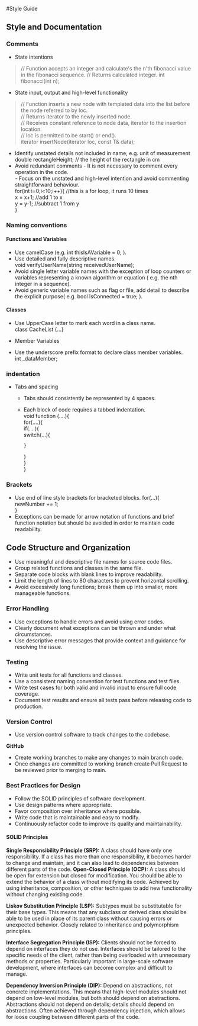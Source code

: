 #Style Guide  

## Style and Documentation  

### Comments  
* State intentions  
> // Function accepts an integer and calculate's the n'th fibonacci value in the fibonacci sequence.
> // Returns  calculated integer.
>        int fibonacci(int n);  
* State input, output and high-level functionality  
> // Function inserts a new node with templated data into the list before the node referred to by loc.  
> // Returns iterator to the newly inserted node.  
> // Receives constant reference to node data, iterator to the insertion location.  
> // loc is permitted to be start() or end().  
>  iterator insertNode(iterator loc, const T& data);  
* Identify unstated details not included in name; e.g. unit of measurement  
  double rectangleHeight; // the height of the rectangle in cm  
* Avoid redundant comments
      - It is not necessary to comment every operation in the code.  
      - Focus on the unstated and high-level intention and avoid commenting straightforward behaviour.   
    for(int i=0;i<10;i++){        //this is a for loop, it runs 10 times  
        x = x+1;                  //add 1 to x  
        y = y-1;                  //subtract 1 from y  
    }   
    
### Naming conventions   
#### Functions and Variables   
- Use camelCase (e.g. int thisIsAVariable = 0; ).  
- Use detailed and fully descriptive names.  
  void verifyUserName(string receivedUserName);  
- Avoid single letter variable names with the exception of loop counters or variables representing a known algorithm or equation ( e.g. the nth integer in a sequence).  
- Avoid generic variable names such as flag or file, add detail to describe the explicit purpose( e.g. bool isConnected = true; ).

#### Classes   
- Use UpperCase letter to mark each word in a class name.  
  class CacheList {…}  
* Member Variables  
- Use the underscore prefix format to declare class member variables.  
  int _dataMember;    
  
### indentation    
* Tabs and spacing
  - Tabs should consistently be represented by 4 spaces.   
  - Each block of code requires a tabbed indentation.  
  void function (....){  
    for(....){  
      if(....){  
        switch(...){  

        }  
      }  
    }  
  }  
  
### Brackets  
- Use end of line style brackets for bracketed blocks.
   for(...){  
      newNumber += 1;  
    }  
- Exceptions can be made for arrow notation of functions and brief function notation but should be avoided in order to maintain code readability.  
  
## Code Structure and Organization  
-	Use meaningful and descriptive file names for source code files.  
-	Group related functions and classes in the same file.  
-	Separate code blocks with blank lines to improve readability.  
-	Limit the length of lines to 80 characters to prevent horizontal scrolling.  
-	Avoid excessively long functions; break them up into smaller, more manageable functions.  
  
### Error Handling  
-	Use exceptions to handle errors and avoid using error codes.  
-	Clearly document what exceptions can be thrown and under what circumstances.  
-	Use descriptive error messages that provide context and guidance for resolving the issue.  
  
### Testing  
-	Write unit tests for all functions and classes. 
-	Use a consistent naming convention for test functions and test files.  
-	Write test cases for both valid and invalid input to ensure full code coverage.   
-	Document test results and ensure all tests pass before releasing code to production.  
  
### Version Control  
- Use version control software to track changes to the codebase.  

**GitHub**  
- Create working branches to make any changes to main branch code.  
- Once changes are committed to working branch create Pull Request to be reviewed prior to merging to main.  

### Best Practices for Design  
- Follow the SOLID principles of software development.  
- Use design patterns where appropriate.  
- Favor composition over inheritance where possible.  
- Write code that is maintainable and easy to modify.  
- Continuously refactor code to improve its quality and maintainability.  
  
#### SOLID Principles  
**Single Responsibility Principle (SRP):** A class should have only one responsibility. If a class has more than one responsibility, it becomes harder to change and maintain, and it can also lead to dependencies between different parts of the code.
**Open-Closed Principle (OCP):** A class should be open for extension but closed for modification. You should be able to extend the behavior of a class without modifying its code. Achieved by using inheritance, composition, or other techniques to add new functionality without changing existing code.  
  
**Liskov Substitution Principle (LSP):** Subtypes must be substitutable for their base types. This means that any subclass or derived class should be able to be used in place of its parent class without causing errors or unexpected behavior. Closely related to inheritance and polymorphism principles.  
  
**Interface Segregation Principle (ISP):** Clients should not be forced to depend on interfaces they do not use. Interfaces should be tailored to the specific needs of the client, rather than being overloaded with unnecessary methods or properties. Particularly important in large-scale software development, where interfaces can become complex and difficult to manage.  
  
**Dependency Inversion Principle (DIP):** Depend on abstractions, not concrete implementations. This means that high-level modules should not depend on low-level modules, but both should depend on abstractions. Abstractions should not depend on details; details should depend on abstractions. Often achieved through dependency injection, which allows for loose coupling between different parts of the code.  
